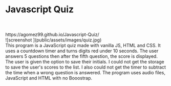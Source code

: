 # Javascript Quiz
<br>
<br>
https://agomez99.github.io/Javascript-Quiz/
<br>
![screenshot ](public/assets/images/quiz.jpg)

<br>
This program is a JavaScript quiz made with vanilla JS, HTML and CSS. 
It uses a countdown timer and turns digits red under 10 seconds.
The user answers 5 questions then after the fifth question, the score is displayed.
The user is given the option to save their initials.
I could not get the storage to save the user's scores to the list. 
I also could not get the timer to subtract the time when a wrong question is answered. 
The program uses audio files, JavaScript and HTML with no Booostrap. 
